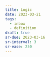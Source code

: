 ```yaml
---
title: Logic
date: 2023-03-21
tags:
  - inbox
  - definition
draft: true
sr-due: 2023-03-16
sr-interval: 3
sr-ease: 250
---
```

